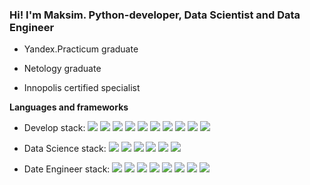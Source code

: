 ### Hi! I'm Maksim. Python-developer, Data Scientist and Data Engineer

- Yandex.Practicum graduate

- Netology graduate

- Innopolis certified specialist

**Languages and frameworks**

- Develop stack: 
![](https://img.shields.io/badge/Python_3.11-blue)
![](https://img.shields.io/badge/Django-blue)
![](https://img.shields.io/badge/Django_REST_Framework-blue)
![](https://img.shields.io/badge/Postgresql-blue)
![](https://img.shields.io/badge/Docker-blue)
![](https://img.shields.io/badge/Linux-blue)
![](https://img.shields.io/badge/Unittest-blue)
![](https://img.shields.io/badge/Javat-blue)
![](https://img.shields.io/badge/HTML-blue)
![](https://img.shields.io/badge/CSS-blue)

- Data Science stack: 
![](https://img.shields.io/badge/-Scikit--Learn-blue)
![](https://img.shields.io/badge/pandas-blue)
![](https://img.shields.io/badge/numpy-blue)
![](https://img.shields.io/badge/matplotlib-blue)
![](https://img.shields.io/badge/seaborn-blue)
![](https://img.shields.io/badge/surprise-blue)

- Date Engineer stack: 
![](https://img.shields.io/badge/SQL-blue)
![](https://img.shields.io/badge/Postgresql-blue)
![](https://img.shields.io/badge/Docker-blue)
![](https://img.shields.io/badge/Linux-blue)
![](https://img.shields.io/badge/DWH-blue)
![](https://img.shields.io/badge/Hadoop-blue)
![](https://img.shields.io/badge/Apach_Spark-blue)
![](https://img.shields.io/badge/Airflow-blue)
